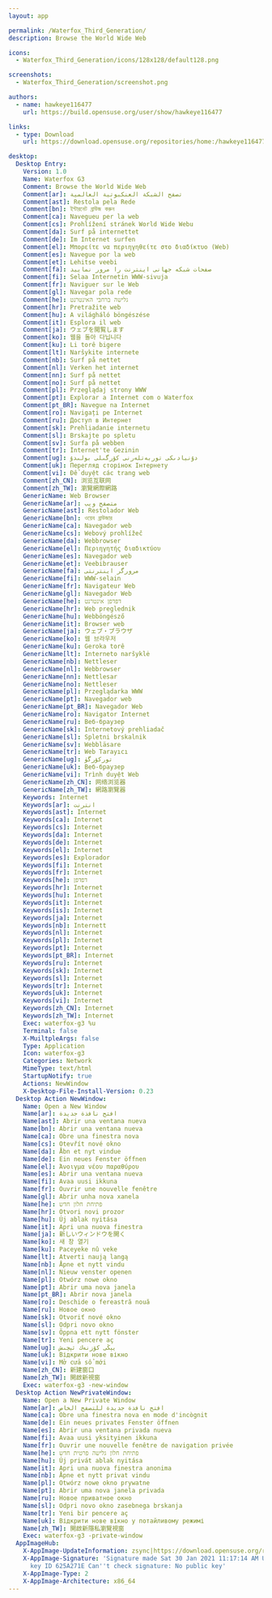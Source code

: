 ```yaml
---
layout: app

permalink: /Waterfox_Third_Generation/
description: Browse the World Wide Web

icons:
  - Waterfox_Third_Generation/icons/128x128/default128.png

screenshots:
  - Waterfox_Third_Generation/screenshot.png

authors:
  - name: hawkeye116477
    url: https://build.opensuse.org/user/show/hawkeye116477

links:
  - type: Download
    url: https://download.opensuse.org/repositories/home:/hawkeye116477:/waterfox/AppImage/waterfox-g3-latest-x86_64.AppImage.mirrorlist

desktop:
  Desktop Entry:
    Version: 1.0
    Name: Waterfox G3
    Comment: Browse the World Wide Web
    Comment[ar]: تصفح الشبكة العنكبوتية العالمية
    Comment[ast]: Restola pela Rede
    Comment[bn]: ইন্টারনেট ব্রাউজ করুন
    Comment[ca]: Navegueu per la web
    Comment[cs]: Prohlížení stránek World Wide Webu
    Comment[da]: Surf på internettet
    Comment[de]: Im Internet surfen
    Comment[el]: Μπορείτε να περιηγηθείτε στο διαδίκτυο (Web)
    Comment[es]: Navegue por la web
    Comment[et]: Lehitse veebi
    Comment[fa]: صفحات شبکه جهانی اینترنت را مرور نمایید
    Comment[fi]: Selaa Internetin WWW-sivuja
    Comment[fr]: Naviguer sur le Web
    Comment[gl]: Navegar pola rede
    Comment[he]: גלישה ברחבי האינטרנט
    Comment[hr]: Pretražite web
    Comment[hu]: A világháló böngészése
    Comment[it]: Esplora il web
    Comment[ja]: ウェブを閲覧します
    Comment[ko]: 웹을 돌아 다닙니다
    Comment[ku]: Li torê bigere
    Comment[lt]: Naršykite internete
    Comment[nb]: Surf på nettet
    Comment[nl]: Verken het internet
    Comment[nn]: Surf på nettet
    Comment[no]: Surf på nettet
    Comment[pl]: Przeglądaj strony WWW
    Comment[pt]: Explorar a Internet com o Waterfox
    Comment[pt_BR]: Navegue na Internet
    Comment[ro]: Navigați pe Internet
    Comment[ru]: Доступ в Интернет
    Comment[sk]: Prehliadanie internetu
    Comment[sl]: Brskajte po spletu
    Comment[sv]: Surfa på webben
    Comment[tr]: İnternet'te Gezinin
    Comment[ug]: دۇنيادىكى توربەتلەرنى كۆرگىلى بولىدۇ
    Comment[uk]: Перегляд сторінок Інтернету
    Comment[vi]: Để duyệt các trang web
    Comment[zh_CN]: 浏览互联网
    Comment[zh_TW]: 瀏覽網際網路
    GenericName: Web Browser
    GenericName[ar]: متصفح ويب
    GenericName[ast]: Restolador Web
    GenericName[bn]: ওয়েব ব্রাউজার
    GenericName[ca]: Navegador web
    GenericName[cs]: Webový prohlížeč
    GenericName[da]: Webbrowser
    GenericName[el]: Περιηγητής διαδικτύου
    GenericName[es]: Navegador web
    GenericName[et]: Veebibrauser
    GenericName[fa]: مرورگر اینترنتی
    GenericName[fi]: WWW-selain
    GenericName[fr]: Navigateur Web
    GenericName[gl]: Navegador Web
    GenericName[he]: דפדפן אינטרנט
    GenericName[hr]: Web preglednik
    GenericName[hu]: Webböngésző
    GenericName[it]: Browser web
    GenericName[ja]: ウェブ・ブラウザ
    GenericName[ko]: 웹 브라우저
    GenericName[ku]: Geroka torê
    GenericName[lt]: Interneto naršyklė
    GenericName[nb]: Nettleser
    GenericName[nl]: Webbrowser
    GenericName[nn]: Nettlesar
    GenericName[no]: Nettleser
    GenericName[pl]: Przeglądarka WWW
    GenericName[pt]: Navegador web
    GenericName[pt_BR]: Navegador Web
    GenericName[ro]: Navigator Internet
    GenericName[ru]: Веб-браузер
    GenericName[sk]: Internetový prehliadač
    GenericName[sl]: Spletni brskalnik
    GenericName[sv]: Webbläsare
    GenericName[tr]: Web Tarayıcı
    GenericName[ug]: توركۆرگۈ
    GenericName[uk]: Веб-браузер
    GenericName[vi]: Trình duyệt Web
    GenericName[zh_CN]: 网络浏览器
    GenericName[zh_TW]: 網路瀏覽器
    Keywords: Internet
    Keywords[ar]: انترنت
    Keywords[ast]: Internet
    Keywords[ca]: Internet
    Keywords[cs]: Internet
    Keywords[da]: Internet
    Keywords[de]: Internet
    Keywords[el]: Internet
    Keywords[es]: Explorador
    Keywords[fi]: Internet
    Keywords[fr]: Internet
    Keywords[he]: דפדפן
    Keywords[hr]: Internet
    Keywords[hu]: Internet
    Keywords[it]: Internet
    Keywords[is]: Internet
    Keywords[ja]: Internet
    Keywords[nb]: Internett
    Keywords[nl]: Internet
    Keywords[pl]: Internet
    Keywords[pt]: Internet
    Keywords[pt_BR]: Internet
    Keywords[ru]: Internet
    Keywords[sk]: Internet
    Keywords[sl]: Internet
    Keywords[tr]: İnternet
    Keywords[uk]: Internet
    Keywords[vi]: Internet
    Keywords[zh_CN]: Internet
    Keywords[zh_TW]: Internet
    Exec: waterfox-g3 %u
    Terminal: false
    X-MuiltpleArgs: false
    Type: Application
    Icon: waterfox-g3
    Categories: Network
    MimeType: text/html
    StartupNotify: true
    Actions: NewWindow
    X-Desktop-File-Install-Version: 0.23
  Desktop Action NewWindow:
    Name: Open a New Window
    Name[ar]: افتح نافذة جديدة
    Name[ast]: Abrir una ventana nueva
    Name[bn]: Abrir una ventana nueva
    Name[ca]: Obre una finestra nova
    Name[cs]: Otevřít nové okno
    Name[da]: Åbn et nyt vindue
    Name[de]: Ein neues Fenster öffnen
    Name[el]: Άνοιγμα νέου παραθύρου
    Name[es]: Abrir una ventana nueva
    Name[fi]: Avaa uusi ikkuna
    Name[fr]: Ouvrir une nouvelle fenêtre
    Name[gl]: Abrir unha nova xanela
    Name[he]: פתיחת חלון חדש
    Name[hr]: Otvori novi prozor
    Name[hu]: Új ablak nyitása
    Name[it]: Apri una nuova finestra
    Name[ja]: 新しいウィンドウを開く
    Name[ko]: 새 창 열기
    Name[ku]: Paceyeke nû veke
    Name[lt]: Atverti naują langą
    Name[nb]: Åpne et nytt vindu
    Name[nl]: Nieuw venster openen
    Name[pl]: Otwórz nowe okno
    Name[pt]: Abrir uma nova janela
    Name[pt_BR]: Abrir nova janela
    Name[ro]: Deschide o fereastră nouă
    Name[ru]: Новое окно
    Name[sk]: Otvoriť nové okno
    Name[sl]: Odpri novo okno
    Name[sv]: Öppna ett nytt fönster
    Name[tr]: Yeni pencere aç
    Name[ug]: يېڭى كۆزنەك ئېچىش
    Name[uk]: Відкрити нове вікно
    Name[vi]: Mở cửa sổ mới
    Name[zh_CN]: 新建窗口
    Name[zh_TW]: 開啟新視窗
    Exec: waterfox-g3 -new-window
  Desktop Action NewPrivateWindow:
    Name: Open a New Private Window
    Name[ar]: افتح نافذة جديدة للتصفح الخاص
    Name[ca]: Obre una finestra nova en mode d'incògnit
    Name[de]: Ein neues privates Fenster öffnen
    Name[es]: Abrir una ventana privada nueva
    Name[fi]: Avaa uusi yksityinen ikkuna
    Name[fr]: Ouvrir une nouvelle fenêtre de navigation privée
    Name[he]: פתיחת חלון גלישה פרטית חדש
    Name[hu]: Új privát ablak nyitása
    Name[it]: Apri una nuova finestra anonima
    Name[nb]: Åpne et nytt privat vindu
    Name[pl]: Otwórz nowe okno prywatne
    Name[pt]: Abrir uma nova janela privada
    Name[ru]: Новое приватное окно
    Name[sl]: Odpri novo okno zasebnega brskanja
    Name[tr]: Yeni bir pencere aç
    Name[uk]: Відкрити нове вікно у потайливому режимі
    Name[zh_TW]: 開啟新隱私瀏覽視窗
    Exec: waterfox-g3 -private-window
  AppImageHub:
    X-AppImage-UpdateInformation: zsync|https://download.opensuse.org/repositories/home:/hawkeye116477:/waterfox/AppImage/waterfox-g3-latest-x86_64.AppImage.zsync
    X-AppImage-Signature: 'Signature made Sat 30 Jan 2021 11:17:14 AM UTC using RSA
      key ID 625A271E Can''t check signature: No public key'
    X-AppImage-Type: 2
    X-AppImage-Architecture: x86_64
---
```

